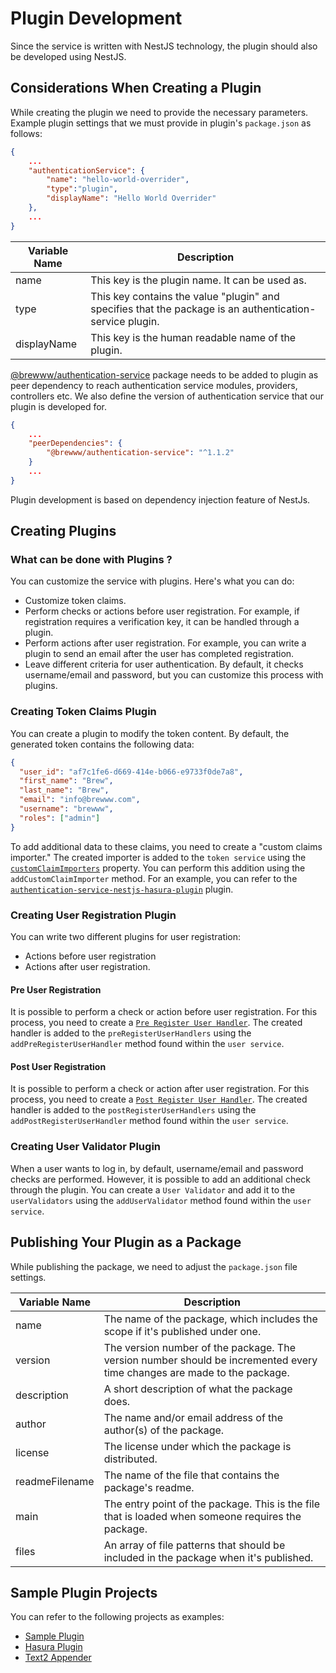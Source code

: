 # Plugin Development

Since the service is written with NestJS technology, the plugin should also be developed using NestJS.

## Considerations When Creating a Plugin

While creating the plugin we need to provide the necessary parameters. Example plugin settings that we must provide in plugin's `package.json` as follows:

```json
{
	...
	"authenticationService": {
		"name": "hello-world-overrider",
		"type":"plugin",
		"displayName": "Hello World Overrider"
	},
	...
}
```

| Variable Name | Description                                                                                              |
| ------------- | -------------------------------------------------------------------------------------------------------- |
| name          | This key is the plugin name. It can be used as.                                                          |
| type          | This key contains the value "plugin" and specifies that the package is an authentication-service plugin. |
| displayName   | This key is the human readable name of the plugin.                                                       |

[@brewww/authentication-service](https://www.npmjs.com/package/@brewww/authentication-service) package needs to be added to plugin as peer dependency to reach authentication service modules, providers, controllers etc. We also define the version of authentication service that our plugin is developed for.

```json
{
	...
	"peerDependencies": {
		"@brewww/authentication-service": "^1.1.2"
	}
	...
}
```

Plugin development is based on dependency injection feature of NestJs.

## Creating Plugins

### What can be done with Plugins ?

You can customize the service with plugins. Here's what you can do:

- Customize token claims.
- Perform checks or actions before user registration. For example, if registration requires a verification key, it can be handled through a plugin.
- Perform actions after user registration. For example, you can write a plugin to send an email after the user has completed registration.
- Leave different criteria for user authentication. By default, it checks username/email and password, but you can customize this process with plugins.

### Creating Token Claims Plugin

You can create a plugin to modify the token content. By default, the generated token contains the following data:

```json
{
  "user_id": "af7c1fe6-d669-414e-b066-e9733f0de7a8",
  "first_name": "Brew",
  "last_name": "Brew",
  "email": "info@brewww.com",
  "username": "brewww",
  "roles": ["admin"]
}
```

To add additional data to these claims, you need to create a "custom claims importer." The created importer is added to the `token service` using the [`customClaimImporters`](https://github.com/BrewInteractive/authentication-service-nestjs/blob/main/src/token/concrete/user-custom-claims-importer.type.ts) property. You can perform this addition using the `addCustomClaimImporter` method. For an example, you can refer to the [`authentication-service-nestjs-hasura-plugin`](https://github.com/BrewInteractive/authentication-service-nestjs-hasura-plugin) plugin.

### Creating User Registration Plugin

You can write two different plugins for user registration:

- Actions before user registration
- Actions after user registration.

#### Pre User Registration

It is possible to perform a check or action before user registration. For this process, you need to create a [`Pre Register User Handler`](https://github.com/BrewInteractive/authentication-service-nestjs/blob/main/src/user/interfaces/pre-register-user-handler.interface.ts). The created handler is added to the `preRegisterUserHandlers` using the `addPreRegisterUserHandler` method found within the `user service`.

#### Post User Registration

It is possible to perform a check or action after user registration. For this process, you need to create a [`Post Register User Handler`](https://github.com/BrewInteractive/authentication-service-nestjs/blob/main/src/user/interfaces/post-register-user-handler.interface.ts). The created handler is added to the `postRegisterUserHandlers` using the `addPostRegisterUserHandler` method found within the `user service`.

### Creating User Validator Plugin

When a user wants to log in, by default, username/email and password checks are performed. However, it is possible to add an additional check through the plugin. You can create a `User Validator` and add it to the `userValidators` using the `addUserValidator` method found within the `user service`.

## Publishing Your Plugin as a Package

While publishing the package, we need to adjust the `package.json` file settings.

| Variable Name  | Description                                                                                                             |
| -------------- | ----------------------------------------------------------------------------------------------------------------------- |
| name           | The name of the package, which includes the scope if it's published under one.                                          |
| version        | The version number of the package. The version number should be incremented every time changes are made to the package. |
| description    | A short description of what the package does.                                                                           |
| author         | The name and/or email address of the author(s) of the package.                                                          |
| license        | The license under which the package is distributed.                                                                     |
| readmeFilename | The name of the file that contains the package's readme.                                                                |
| main           | The entry point of the package. This is the file that is loaded when someone requires the package.                      |
| files          | An array of file patterns that should be included in the package when it's published.                                   |

## Sample Plugin Projects

You can refer to the following projects as examples:

- [Sample Plugin](https://github.com/BrewInteractive/authentication-service-nestjs-sample-plugin)
- [Hasura Plugin](https://github.com/BrewInteractive/authentication-service-nestjs-hasura-plugin)
- [Text2 Appender](https://github.com/BrewInteractive/authentication-service-nestjs/tree/main/src/plugin/plugins/text2-appender)
